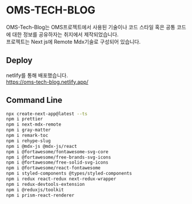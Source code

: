 # OMS-TECH-BLOG

OMS-Tech-Blog는 OMS프로젝트에서 사용된 기술이나 코드 스타일 혹은 공통 코드에 대한 정보를 공유하자는 취지에서 제작되었습니다.<br />
프로젝트는 Next js에 Remote Mdx기술로 구성되어 있습니다.<br />

## Deploy

netlify를 통해 배포했습니다.<br/>
https://oms-tech-blog.netlify.app/

## Command Line

```bash
npx create-next-app@latest --ts
npm i prettier
npm i next-mdx-remote
npm i gray-matter
npm i remark-toc
npm i rehype-slug
npm i @mdx-js @mdx-js/react
npm i @fortawesome/fontawesome-svg-core
npm i @fortawesome/free-brands-svg-icons
npm i @fortawesome/free-solid-svg-icons
npm i @fortawesome/react-fontawesome
npm i styled-components @types/styled-components
npm i redux react-redux next-redux-wrapper
npm i redux-devtools-extension
npm i @reduxjs/toolkit
npm i prism-react-renderer
```

